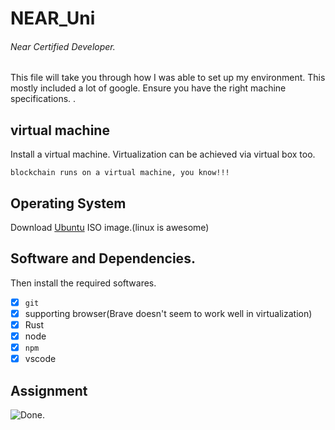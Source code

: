 # **NEAR_Uni**
###### Near Certified Developer.

This file will take you through how I was able to set up my environment. This mostly included a lot of google.
Ensure you have the right machine specifications. .

## virtual machine
Install a virtual machine. Virtualization can be achieved via virtual box too. 
```
blockchain runs on a virtual machine, you know!!!
````
## Operating System

Download [Ubuntu](https://ubuntu.com/download/desktop) ISO image.(linux is awesome)


## Software and Dependencies.

Then install the required softwares. 

- [x] `git`
- [x] supporting browser(Brave doesn't seem to work well in virtualization)
- [x] Rust
- [x] node
- [x] `npm`
- [x] vscode

## Assignment


![Done.](https://github.com/Fr1cky/NEAR_Uni/blob/main/myToken/myToken/img/Near1.png)
